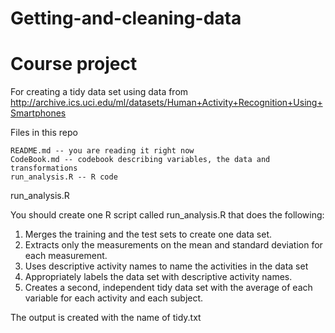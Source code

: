 # Getting-and-cleaning-data
# Course project


For creating a tidy data set using data from 
http://archive.ics.uci.edu/ml/datasets/Human+Activity+Recognition+Using+Smartphones

Files in this repo

    README.md -- you are reading it right now
    CodeBook.md -- codebook describing variables, the data and transformations
    run_analysis.R -- R code

run_analysis.R 

You should create one R script called run_analysis.R that does the following: 
1. Merges the training and the test sets to create one data set. 
2. Extracts only the measurements on the mean and standard deviation for each measurement.
3. Uses descriptive activity names to name the activities in the data set 
4. Appropriately labels the data set with descriptive activity names. 
5. Creates a second, independent tidy data set with the average of each variable for each activity and each subject.

The output is created with the name of tidy.txt


